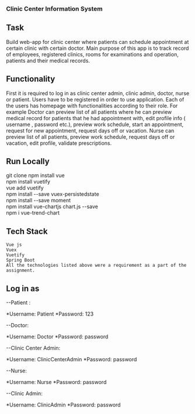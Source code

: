  ### Clinic Center Information System

## Task 
   Build web-app for clinic center where patients can schedule appointment at certain clinic 
   with certain doctor. Main purpose of this app is to track record of employees, registered clinics,        rooms for examinations and operation, patients and their medical        records.
## Functionality
  First it is required to log in as clinic center admin, clinic admin, doctor, nurse or patient. Users have to be registered in order to use application. Each of the users has     homepage with functionalities according to their role. For example Doctor can preview list of all patients where he can preview medical record for patients that he had appointment with, edit profile info ( username , password etc.), preview work schedule, start an appointment, request for new appointment, request days off or vacation. Nurse can preview list of all patients, preview work schedule, request days off or vacation, edit profile, validate prescriptions.
   
## Run Locally
   git clone 
   npm install vue   
   npm install vuetify    
   vue add vuetify    
   npm install --save vuex-persistedstate  
   npm install --save moment   
   npm install vue-chartjs chart.js --save    
   npm i vue-trend-chart
   
## Tech Stack
    Vue js 
    Vuex
    Vuetify 
    Spring Boot 
    All the technologies listed above were a requirement as a part of the assignment.

## Log in as 

--Patient : 

  *Username: Patient
  *Password: 123
  
--Doctor:

  *Username: Doctor
  *Password: password
  
--Clinic Center Admin:

  *Username: ClinicCenterAdmin 
  *Password: password
  
--Nurse:

  *Username: Nurse
  *Password: password
  
--Clinic Admin:

  *Username: ClinicAdmin
  *Password: password
  

